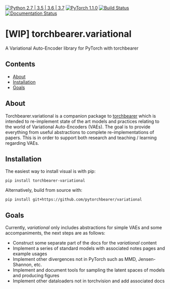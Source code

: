 [![Python 2.7 | 3.5 | 3.6 | 3.7](https://img.shields.io/badge/python-2.7%20%7C%203.5%20%7C%203.6%20%7C%203.7-brightgreen.svg)](https://www.python.org/) 
[![PyTorch 1.1.0](https://img.shields.io/badge/pytorch-1.1.0-brightgreen.svg)](https://pytorch.org/) 
[![Build Status](https://travis-ci.com/pytorchbearer/variational.svg?branch=master)](https://travis-ci.com/pytorchbearer/variational)
[![Documentation Status](https://readthedocs.org/projects/variational/badge/?version=latest)](https://variational.readthedocs.io/en/latest/?badge=latest)


# \[WIP\] torchbearer.variational
A Variational Auto-Encoder library for PyTorch with torchbearer

## Contents
- [About](#about)
- [Installation](#installation)
- [Goals](#goals)

<a name="about"/>

## About

Torchbearer.variational is a companion package to [torchbearer](https://github.com/ecs-vlc/torchbearer) which is intended to
re-implement state of the art models and practices relating to the world of Variational Auto-Encoders (VAEs). The goal
is to provide everything from useful abstractions to complete re-implementations of papers. This is in order to support
both research and teaching / learning regarding VAEs.

<a name="installation"/>

## Installation

The easiest way to install visual is with pip:

`pip install torchbearer-variational`

Alternatively, build from source with:

`pip install git+https://github.com/pytorchbearer/variational`

<a name="goals"/>

## Goals

Currently, _variational_ only includes abstractions for simple VAEs and some accompaniments, the next steps are as follows:

- Construct some separate part of the docs for the _variational_ content
- Implement a series of standard models with associated notes pages and example usages
- Implement other divergences not in PyTorch such as MMD, Jensen-Shannon, etc.
- Implement and document tools for sampling the latent spaces of models and producing figures
- Implement other dataloaders not in torchvision and add associated docs